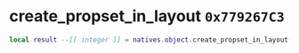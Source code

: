 # create_propset_in_layout `0x779267C3`

```lua
local result --[[ integer ]] = natives.object.create_propset_in_layout(_layout --[[ integer ]], _layoutName --[[ string ]], _refGroupPath --[[ string ]], _position --[[ vector3 ]], _orientation --[[ vector3 ]])
```